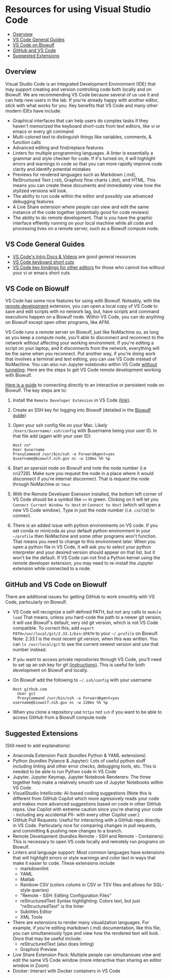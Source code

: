 # Resources for using Visual Studio Code

- [Overview](#overview)
- [VS Code General Guides](#vs-code-general-guides)
- [VS Code on Biowulf](#vs-code-on-biowulf)
- [GitHub and VS Code](#github-and-vs-code-on-biowulf)
- [Suggested Extensions](#suggested-extensions)

## Overview

Visual Studio Code is an Integrated Development Environment (IDE) that may support creating and version controlling code both locally and on Biowulf. We are recommending VS Code because several of us use it and can help new users in the lab. If you're already happy with another editor, stick with what works for you. Key benefits that VS Code and many other modern IDEs have include:

- Graphical interfaces that can help users do complex tasks if they haven't memorized the keyboard short-cuts from text editors, like vi or emacs or every git command
- Multi-colored text to distinguish things like variables, comments, & function calls
- Advanced editing and find/replace features
- Linters for multiple programming languages. A linter is essentially a grammar and style checker for code. If it's turned on, it will highlight errors and warnings in code so that you can more rapidly improve code clarity and identify potential mistakes
- Previews for rendered languages such as Markdown (.md), ReStructured Text (.rst), Graphviz flow charts (.dot), and HTML. This means you can create these documents and immediately view how the stylized versions will look.
- The ability to run code within the editor and possibly use advanced debugging features
- A Live Share extension where people can view and edit the same instance of the code together (potentially good for code reviews)
- The ability to do remote development. That is you have the graphic interface effiently running on your local machine while all code and processing lives on a remote server, such as a Biowulf compute node.

## VS Code General Guides

- [VS Code's Intro Docs & Videos][vscode_docs] are good general resources
- [VS Code keyboard short cuts][keyboard_shortcuts]
- [VS Code key bindings for other editors][keybindings] for those who cannot live without your vi or emacs short cuts

## VS Code on Biowulf

VS Code has some nice features for using with Biowulf. Noteably, with the [remote development][remote_development] extension, you can open a local copy of VS Code to save and edit scripts with no network lag, but, have scripts and command executions happen on a Biowulf node. Within VS Code, you can do anything on Biowulf except open other programs, like AFNI.

VS Code runs a remote server on Biowulf, just like NoMachine so, as long as you keep a compute node, you'll able to disconnect and reconnect to the network without affecting your working environment. If you're editing a script on your laptop, and it disconnects from the network, everything will be the same when you reconnect. Put another way, if you're doing work that involves a terminal and text editing, you can use VS Code instead of NoMachine. You can also run Jupyter notebooks within VS Code [without tunneling][jupyter_guide]. Here are the steps to get VS Code remote development working with Biowulf.

[Here is a guide][vscode_biowulf_guide] to connecting directly to an interactive or persistent node on Biowulf. The key steps are to:

1. Install the `Remote Developer Extension` in VS Code [(link)][remote_extension].
2. Create an SSH key for logging into Biowulf (detailed in the [Biowulf guide][vscode_biowulf_guide])
3. Open your ssh config file on your Mac. Likely  `/Users/$username/.ssh/config` with $username being your user ID. In that file add (again with your user ID):

    ```properties
    Host cn*
    User $username
    ProxyCommand /usr/bin/ssh -o ForwardAgent=yes $username@biowulf.nih.gov nc -w 120ms %h %p
    ```

4. Start an spersist node on Biowulf and note the node number (i.e cn2728). Make sure you request the node in a place where it would disconnect if you're internet disconnect. That is request the node through NoMachine or `tmux`
5. With the Remote Developer Exension installed, the bottom left corner of VS Code should be a symbol like `><` in green. Clicking on it will let you `Connect Current Window to Host` or `Connect to Host` (which will open a new VS Code window). Type in just the node number (i.e. `cn2728`) to connect.
6. There is an added issue with python environments on VS code. If you set conda or minicoda as your default python environment in your `~/profile` then NoMachine and some other programs won't function. That means you need to change to this environment later. When you open a python file in VS Code, it will ask you to select your python interpreter and your desired version should appear on that list, but it won't be the default. If VS Code can not find a Python kernel using the remote developer extension, you may need to re-install the Jupyter extension while connected to a node.

## GitHub and VS Code on Biowulf

There are additional issues for getting GitHub to work smoothly with VS Code, particularly on Biowulf.

- VS Code will recognize a self-defined PATH, but not any calls to `module load` That means, unless you hard-code the path to a newer git version, it will use Biowulf's default, very old git version, which is not VS Code compatible. To correct this, add `export PATH=/usr/local/git/2.33.1/bin:$PATH` to your `~/.profile` on Biowulf. Note: 2.33.1 is the most recent git version, when this was written. You can `ls /usr/local/git` to see the current newest version and use that number instead.
- If you want to access private repositories through VS Code, you'll need to set up an ssh key for git [(instructions)][git_ssh]. This is useful for both development on Biowulf and locally.
- On Biowulf add the following to `~/.ssh/config` with your username

    ```SSH Config
    Host github.com
      User git
      ProxyCommand /usr/bin/ssh -o ForwardAgent=yes username@biowulf.nih.gov nc -w 120ms %h %p
    ```

- When you clone a repository use `https` not `ssh` if you want to be able to access GitHub from a Biowulf compute node

## Suggested Extensions

(Still need to add explanations)

- Anaconda Extension Pack (bundles Python & YAML extensions)
- Python (bundles Pylance & Jupyter): Lots of useful python stuff including linting and other error checks, debugging tools, etc. This is needed to be able to run Python code in VS Code
- Jupyter, Jupyter Keymap, Jupyter Notebook Renderers: The three together help make a relatively smooth use of Jupyter Notebooks within VS Code
- VisualStudio Intellicode: AI-based coding suggestions (Note this is different from GitHub Copilot which more agressively reads your code and makes more advanced suggestions based on code in other GitHub repos. Use Copilot with extreme caution since you're sharing your code - including any accidental PII-  with every other Copilot user.)
- GitHub Pull Requests: Useful for interacting with a GitHub repo directly in VS Code. Particularly nice for comparing changes in pull requests, and committing & pushing new changes to a branch.
- Remote Development (bundles Remote - SSH and Remote - Containers): This is necessary to open VS code locally and remotely run programs on Biowulf.
- Linters and language support: Most common languages have extensions that will highlight errors or style warnings and color text in ways that make it easier to code. These extensions include
  - markdownlint
  - YAML
  - Matlab
  - Rainbow CSV (colors colums in CSV or TSV files and allows for SQL-style queries)
  - "Remote - SSH: Editing Configuration Files"
  - reStructuredText Syntax highlighting: Colors text, but just "reStructuredText" is the linter
  - Subtitles Editor
  - XML Tools
- There are extensions to render many visualization languages. For example, if you're editing markdown (.md) documentation, like this file, you can simultaneously type and view how the rendered text will look. Once that may be useful include:
  - reStructuredText (also does linting)
  - Graphviz Preview
- Live Share Extension Pack: Multiple people can simultanoues view and edit the same VS Code window (more interactive than sharing an editor window in Zoom)
- Docker: Interact with Docker containers in VS Code

[remote_development]: <https://code.visualstudio.com/docs/remote/remote-overview>
[jupyter_guide]: <https://hpc.nih.gov/apps/jupyter.html>
[vscode_biowulf_guide]: <https://hpc.nih.gov/apps/vscode.html>
[remote_extension]: <https://marketplace.visualstudio.com/items?itemName=ms-vscode-remote.vscode-remote-extensionpack>
[git_ssh]: <https://github.com/nimh-sfim/lab-docs/blob/main/git.md#creating-ssh-keys>
[vscode_docs]: <https://code.visualstudio.com/docs>
[keyboard_shortcuts]: <https://code.visualstudio.com/docs/getstarted/keybindings#_keyboard-shortcuts-reference>
[keybindings]: <https://code.visualstudio.com/docs/getstarted/keybindings>
